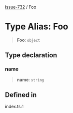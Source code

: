 [issue-732](../README.md) / Foo

# Type Alias: Foo

> **Foo**: `object`

## Type declaration

### name

> **name**: `string`

## Defined in

index.ts:1
